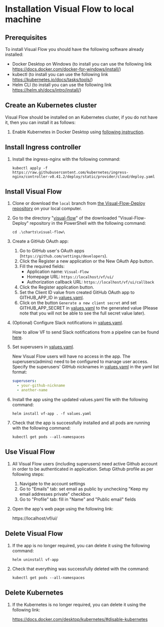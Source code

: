 # Installation Visual Flow to local machine

## Prerequisites

To install Visual Flow you should have the following software already installed:

- Docker Desktop on Windows (to install you can use the following link https://docs.docker.com/docker-for-windows/install/)
- kubectl (to install you can use the following link https://kubernetes.io/docs/tasks/tools/)
- Helm CLI (to install you can use the following link https://helm.sh/docs/intro/install/)

## Create an Kubernetes cluster

Visual Flow should be installed on an Kubernetes cluster, if you do not have it, then you can install it as follows:

1. Enable Kubernetes in Docker Desktop using [following instruction](https://docs.docker.com/desktop/kubernetes/#enable-kubernetes).

## Install Ingress controller

1. Install the ingress-nginx with the following command:

    `kubectl apply -f https://raw.githubusercontent.com/kubernetes/ingress-nginx/controller-v0.41.2/deploy/static/provider/cloud/deploy.yaml`

## Install Visual Flow

1. Clone or download the `local` branch from [the Visual-Flow-Deploy repository](https://github.com/ibagomel/Visual-Flow-deploy/tree/local) on your local computer.

2. Go to the directory "[visual-flow](./charts/visual-flow)" of the downloaded "Visual-Flow-Deploy" repository in the PowerShell with the following command:

    `cd .\charts\visual-flow\`

3. Create a GitHub OAuth app:

    1. Go to GitHub user's OAuth apps (`https://github.com/settings/developers`).
    2. Click the Register a new application or the New OAuth App button.
    3. Fill the required fields:
        - Application name: `Visual-Flow`
        - Homepage URL: `https://localhost/vf/ui/`
        - Authorization callback URL: `https://localhost/vf/ui/callback`
    4. Click the Register application button.
    5. Set the Client ID value from created GitHub OAuth app to GITHUB_APP_ID in [values.yaml](./charts/visual-flow/values.yaml).
    6. Click on the button `Generate a new client secret` and set GITHUB_APP_SECRET in [values.yaml](./charts/visual-flow/values.yaml) to the generated value (Please note that you will not be able to see the full secret value later).

4. (Optional) Configure Slack notifications in [values.yaml](./charts/visual-flow/values.yaml).

    How to allow VF to send Slack notifications from a pipeline can be found [here](https://github.com/ibagomel/Visual-Flow-deploy/blob/main/SLACK_NOTIFICATION.md).

5. Set superusers in [values.yaml](./charts/visual-flow/values.yaml).

    New Visual Flow users will have no access in the app. The superusers(admins) need to be configured to manage user access. Specify the superusers' GitHub nicknames in [values.yaml](./charts/visual-flow/values.yaml) in the yaml list format:

    ```yaml
    superusers:
      - your-github-nickname
      - another-name
    ```

6. Install the app using the updated values.yaml file with the following command:

    `helm install vf-app . -f values.yaml`

7. Check that the app is successfully installed and all pods are running with the following command:

    `kubectl get pods --all-namespaces`

## Use Visual Flow

1. All Visual Flow users (including superusers) need active Github account in order to be authenticated in application. Setup Github profile as per following steps:

    1. Navigate to the account settings
    2. Go to "Emails" tab: set email as public by unchecking "Keep my email addresses private" checkbox
    3. Go to "Profile" tab: fill in "Name" and "Public email" fields

2. Open the app's web page using the following link:

    https://localhost/vf/ui/

## Delete Visual Flow

1. If the app is no longer required, you can delete it using the following command:

    `helm uninstall vf-app`

2. Check that everything was successfully deleted with the command:

    `kubectl get pods --all-namespaces`

## Delete Kubernetes

1. If the Kubernetes is no longer required, you can delete it using the following link:

    https://docs.docker.com/desktop/kubernetes/#disable-kubernetes
